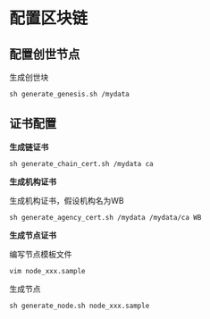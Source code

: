 # 配置区块链

## 配置创世节点

生成创世块

``` shell
sh generate_genesis.sh /mydata 
```

## 证书配置
**生成链证书**

``` shell
sh generate_chain_cert.sh /mydata ca
```

**生成机构证书**

生成机构证书，假设机构名为WB

```shell
sh generate_agency_cert.sh /mydata /mydata/ca WB
```
**生成节点证书**

编写节点模板文件

``` shell
vim node_xxx.sample
```

生成节点

``` shell
sh generate_node.sh node_xxx.sample
```